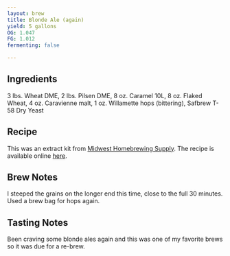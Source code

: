 ```yaml
---
layout: brew
title: Blonde Ale (again)
yield: 5 gallons
OG: 1.047
FG: 1.012
fermenting: false

---
```


## Ingredients
3 lbs. Wheat DME, 2 lbs. Pilsen DME, 8 oz. Caramel 10L, 8 oz. Flaked Wheat, 4 oz. Caravienne malt, 1 oz. Willamette hops (bittering), Safbrew T-58 Dry Yeast

## Recipe
This was an extract kit from [Midwest Homebrewing Supply](http://www.midwestsupplies.com/blonde-ale-bundle-recipe-kit.html).  The recipe is available online [here](http://www.midwestsupplies.com/media/downloads/23/Blonde%20Ale%20Instructions.pdf).

## Brew Notes
I steeped the grains on the longer end this time, close to the full 30 minutes. Used a brew bag for hops again.

## Tasting Notes
Been craving some blonde ales again and this was one of my favorite brews so it was due for a re-brew.
